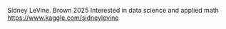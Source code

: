 Sidney LeVine. Brown 2025
Interested in data science and applied math
https://www.kaggle.com/sidneylevine
